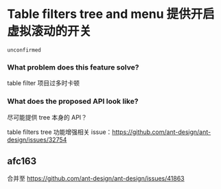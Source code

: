 # Table filters tree and menu 提供开启虚拟滚动的开关

`unconfirmed`

### What problem does this feature solve?

table filter 项目过多时卡顿

### What does the proposed API look like?

尽可能提供 tree 本身的 API？

table filters tree 功能增强相关 issue：https://github.com/ant-design/ant-design/issues/32754

<!-- generated by ant-design-issue-helper. DO NOT REMOVE -->

## afc163

合并至 https://github.com/ant-design/ant-design/issues/41863
